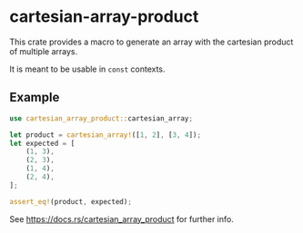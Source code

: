 # cartesian-array-product

This crate provides a macro to generate an array with the cartesian product of multiple arrays.

It is meant to be usable in `const` contexts.

## Example

```rust
use cartesian_array_product::cartesian_array;

let product = cartesian_array!([1, 2], [3, 4]);
let expected = [
    (1, 3),
    (2, 3),
    (1, 4),
    (2, 4),
];

assert_eq!(product, expected);
```

See <https://docs.rs/cartesian_array_product> for further info. 
